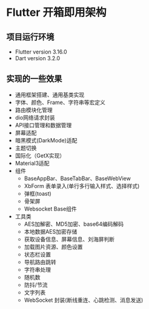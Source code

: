 # Flutter 开箱即用架构

## 项目运行环境
* Flutter version 3.16.0
* Dart version 3.2.0


## 实现的一些效果

* 通用框架搭建、通用基类实现
* 字体、颜色、Frame、字符串等宏定义
* 路由模块化管理
* dio网络请求封装
* API接口管理和数据管理
* 屏幕适配
* 暗黑模式(DarkMode)适配
* 主题切换
* 国际化（GetX实现）
* Material3适配
* 组件
  * BaseAppBar、BaseTabBar、BaseWebView
  * XbForm 表单录入(单行多行输入样式、选择样式)
  * 弹框(toast)
  * 骨架屏
  * Websocket Base组件
* 工具类
  * AES加解密、MD5加密、base64编码解码
  * 本地数据AES加密存储
  * 获取设备信息、屏幕信息、刘海屏判断
  * 加载图片资源、颜色设置
  * 状态栏设置
  * 导航路由跳转
  * 字符串处理
  * 随机数
  * 防抖/节流
  * 文字列表
  * WebSocket 封装(断线重连、心跳检测、消息发送)